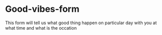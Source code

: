 # Good-vibes-form
This form will tell us what good thing happen on particular day with you at what time  and what is the occation
